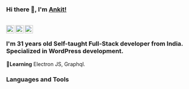 ### Hi there 👋, I'm [Ankit!](https://sharethingz.com)

<br/>
<a href="https://twitter.com/Ankitgade1">
  <img align="left" alt="Ankit Gade| Twitter" width="22px" src="https://cdn.jsdelivr.net/npm/simple-icons@v3/icons/twitter.svg" />
</a>

<a href="https://www.linkedin.com/in/ankitgade/">
  <img align="left" alt="Linkedin" width="22px" src="https://cdn.jsdelivr.net/npm/simple-icons@v3/icons/linkedin.svg" />
</a>

<a href="https://www.instagram.com/__a__n__k__i__t__/">
  <img align="left" alt="Instagram" width="22px" src="https://cdn.jsdelivr.net/npm/simple-icons@v3/icons/instagram.svg" />
</a>
<br />

### I'm 31 years old Self-taught Full-Stack developer from India. Specialized in WordPress development.

📖**Learning** Electron JS, Graphql.

### Languages and Tools


